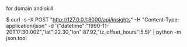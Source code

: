 for domain and skill

$ curl -s -X POST "http://127.0.0.1:8000/api/insights"   -H "Content-Type: application/json"   -d '{"datetime":"1990-11-20T17:30:00Z","lat":22.30,"lon":87.92,"tz_offset_hours":5.5}' | python -m json.tool
